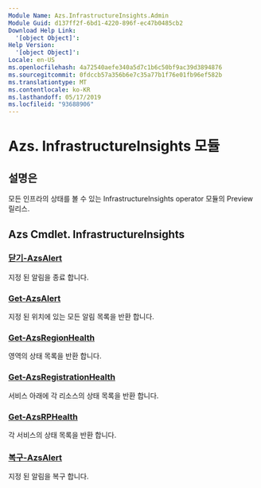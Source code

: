 ```yaml
---
Module Name: Azs.InfrastructureInsights.Admin
Module Guid: d137ff2f-6bd1-4220-896f-ec47b0485cb2
Download Help Link:
  '[object Object]': 
Help Version:
  '[object Object]': 
Locale: en-US
ms.openlocfilehash: 4a72540aefe340a5d7c1b6c50bf9ac39d3894876
ms.sourcegitcommit: 0fdccb57a356b6e7c35a77b1f76e01fb96ef582b
ms.translationtype: MT
ms.contentlocale: ko-KR
ms.lasthandoff: 05/17/2019
ms.locfileid: "93688906"
---
```

# Azs. InfrastructureInsights 모듈
## 설명은
모든 인프라의 상태를 볼 수 있는 InfrastructureInsights operator 모듈의 Preview 릴리스.

## Azs Cmdlet. InfrastructureInsights
### [닫기-AzsAlert](Close-AzsAlert.md)
지정 된 알림을 종료 합니다.

### [Get-AzsAlert](Get-AzsAlert.md)
지정 된 위치에 있는 모든 알림 목록을 반환 합니다.

### [Get-AzsRegionHealth](Get-AzsRegionHealth.md)
영역의 상태 목록을 반환 합니다.

### [Get-AzsRegistrationHealth](Get-AzsRegistrationHealth.md)
서비스 아래에 각 리소스의 상태 목록을 반환 합니다.

### [Get-AzsRPHealth](Get-AzsRPHealth.md)
각 서비스의 상태 목록을 반환 합니다.

### [복구-AzsAlert](Repair-AzsAlert.md)
지정 된 알림을 복구 합니다.

